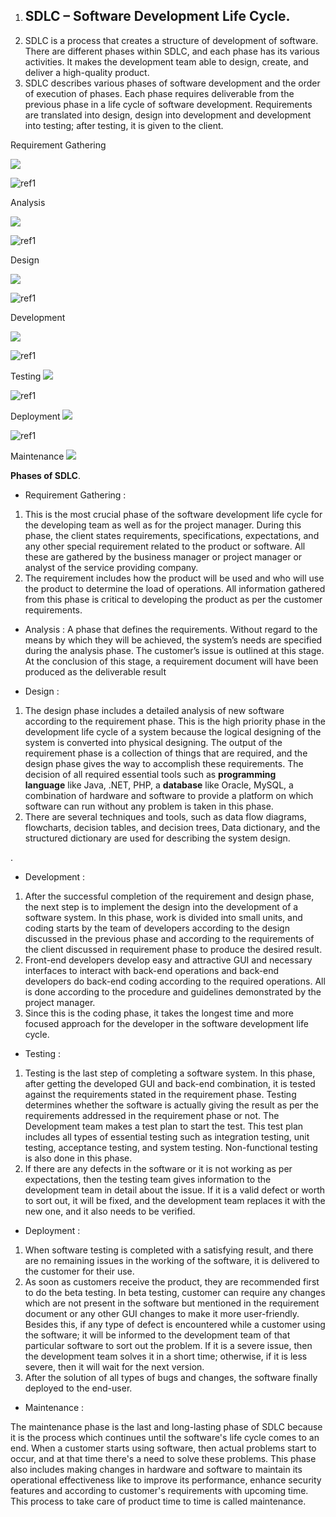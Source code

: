 ﻿1)  ## SDLC – Software Development Life Cycle. ##
1) SDLC is a process that creates a structure of development of software. There are different phases within SDLC, and each phase has its various activities. It makes the development team able to design, create, and deliver a high-quality product.
1) SDLC describes various phases of software development and the order of execution of phases. Each phase requires deliverable from the previous phase in a life cycle of software development. Requirements are translated into design, design into development and development into testing; after testing, it is given to the client.

Requirement Gathering

![](Aspose.Words.736b20b0-925f-4082-9f3f-57168d05a695.001.png)

![ref1]

Analysis

![](Aspose.Words.736b20b0-925f-4082-9f3f-57168d05a695.003.png)

![ref1]

Design

![](Aspose.Words.736b20b0-925f-4082-9f3f-57168d05a695.004.png)

![ref1]

Development

![](Aspose.Words.736b20b0-925f-4082-9f3f-57168d05a695.005.png)

![ref1]

Testing
![](Aspose.Words.736b20b0-925f-4082-9f3f-57168d05a695.006.png)

![ref1]

Deployment
![](Aspose.Words.736b20b0-925f-4082-9f3f-57168d05a695.007.png)

![ref1]

Maintenance
![](Aspose.Words.736b20b0-925f-4082-9f3f-57168d05a695.008.png)



**Phases of SDLC**.

- Requirement Gathering :
1) This is the most crucial phase of the software development life cycle for the developing team as well as for the project manager. During this phase, the client states requirements, specifications, expectations, and any other special requirement related to the product or software. All these are gathered by the business manager or project manager or analyst of the service providing company.
1) The requirement includes how the product will be used and who will use the product to determine the load of operations. All information gathered from this phase is critical to developing the product as per the customer requirements.
- Analysis :
A phase that defines the requirements. Without regard to the means by which they will be achieved, the system’s needs are specified during the analysis phase. The customer’s issue is outlined at this stage. At the conclusion of this stage, a requirement document will have been produced as the deliverable result

- Design :
1) The design phase includes a detailed analysis of new software according to the requirement phase. This is the high priority phase in the development life cycle of a system because the logical designing of the system is converted into physical designing. The output of the requirement phase is a collection of things that are required, and the design phase gives the way to accomplish these requirements. The decision of all required essential tools such as **programming language** like Java, .NET, PHP, a **database** like Oracle, MySQL, a combination of hardware and software to provide a platform on which software can run without any problem is taken in this phase.
1) There are several techniques and tools, such as data flow diagrams, flowcharts, decision tables, and decision trees, Data dictionary, and the structured dictionary are used for describing the system design.

. 

- Development :
1) After the successful completion of the requirement and design phase, the next step is to implement the design into the development of a software system. In this phase, work is divided into small units, and coding starts by the team of developers according to the design discussed in the previous phase and according to the requirements of the client discussed in requirement phase to produce the desired result.
1) Front-end developers develop easy and attractive GUI and necessary interfaces to interact with back-end operations and back-end developers do back-end coding according to the required operations. All is done according to the procedure and guidelines demonstrated by the project manager.
1) Since this is the coding phase, it takes the longest time and more focused approach for the developer in the software development life cycle.
- Testing :
1) Testing is the last step of completing a software system. In this phase, after getting the developed GUI and back-end combination, it is tested against the requirements stated in the requirement phase. Testing determines whether the software is actually giving the result as per the requirements addressed in the requirement phase or not. The Development team makes a test plan to start the test. This test plan includes all types of essential testing such as integration testing, unit testing, acceptance testing, and system testing. Non-functional testing is also done in this phase.
1) If there are any defects in the software or it is not working as per expectations, then the testing team gives information to the development team in detail about the issue. If it is a valid defect or worth to sort out, it will be fixed, and the development team replaces it with the new one, and it also needs to be verified.
- Deployment :
1) When software testing is completed with a satisfying result, and there are no remaining issues in the working of the software, it is delivered to the customer for their use.
1) As soon as customers receive the product, they are recommended first to do the beta testing. In beta testing, customer can require any changes which are not present in the software but mentioned in the requirement document or any other GUI changes to make it more user-friendly. Besides this, if any type of defect is encountered while a customer using the software; it will be informed to the development team of that particular software to sort out the problem. If it is a severe issue, then the development team solves it in a short time; otherwise, if it is less severe, then it will wait for the next version.
1) After the solution of all types of bugs and changes, the software finally deployed to the end-user.



- Maintenance :

The maintenance phase is the last and long-lasting phase of SDLC because it is the process which continues until the software's life cycle comes to an end. When a customer starts using software, then actual problems start to occur, and at that time there's a need to solve these problems. This phase also includes making changes in hardware and software to maintain its operational effectiveness like to improve its performance, enhance security features and according to customer's requirements with upcoming time. This process to take care of product time to time is called maintenance.

[ref1]: Aspose.Words.736b20b0-925f-4082-9f3f-57168d05a695.002.png
